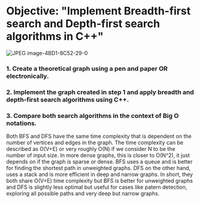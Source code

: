 # Objective: "Implement Breadth-first search and Depth-first search algorithms in C++"
![JPEG image-4BD1-8C52-29-0](https://github.com/user-attachments/assets/5d4b7ab2-5747-47a1-87e9-10a73a399a62)

### 1. Create a theoretical graph using a pen and paper OR electronically.

### 2. Implement the graph created in step 1 and apply breadth and depth-first search algorithms using C++.

### 3. Compare both search algorithms in the context of Big O notations.
Both BFS and DFS have the same time complexity that is dependent on the number of vertices and edges in the graph. The time complexity can be described as O(V+E) or very roughly O(N) if we consider N to be the number of input size. In more dense graphs, this is closer to O(N^2), it just depends on if the graph is sparse or dense. BFS uses a queue and is better for finding the shortest path in unweighted graphs. DFS on the other hand, uses a stack and is more efficient in deep and narrow graphs. In short, they both share O(V+E) time complexity but BFS is better for unweighted graphs and DFS is slightly less optimal but useful for cases like patern detection, exploring all possible paths and very deep but narrow graphs.
